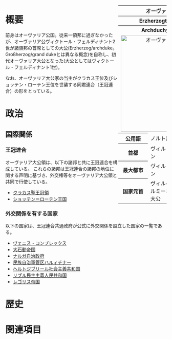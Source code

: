 <table align="right" style="border-collapse: collapse; width: 30%;">
    <tbody>
        <tr>
            <th colspan=3 align="center">オーヴァリア大公領</th>
        </tr>
        <tr>
            <th colspan=3 align="center">Erzherzogtum Vareland</th>
        </tr>
        <tr>
            <th colspan=3 align="center">Archduchy of Auvaria</th>
        </tr>
        <tr>
            <td colspan=3 align="center">
                <img src="http://tanstafl.sakura.ne.jp/trade/img/up/log/343.png" width="300px" alt="オーヴァリア大公領旗">
            </td>
        </tr>
        <tr>
            <th style="width: 50%;">公用語</th>
            <td style="width: 50%;">ノルト語</td>
            <td style="width: 50%;">Nordisch</td>
        </tr>
        <tr>
            <th style="width: 50%;">首都</th>
            <td style="width: 50%;">ヴィルリン</td>
            <td style="width: 50%;">Wierlin</td>
        </tr>
        <tr>
            <th style="width: 50%;">最大都市</th>
            <td style="width: 50%;">ヴィルリン</td>
            <td style="width: 50%;">Wierlin</td>
        </tr>
        <tr>
            <th style="width: 50%;">国家元首</th>
            <td style="width: 50%;">ヴィルヘルミーネ大公</td>
            <td style="width: 50%;">Erzherzogin Wilhelmine</td>
        </tr>
    </tbody>
</table>

# 概要
前身はオーヴァリア公国。従来一領邦に過ぎなかったが、オーヴァリア公ヴィクトール・フェルディナント2世が諸領邦の首席としての大公(Erzherzog/archduke。Großherzog/grand dukeとは異なる概念)を自称し、初代オーヴァリア大公となった(大公としてはヴィクトール・フェルディナント1世)。

なお、オーヴァリア大公家の当主がクラカス王位及びショッテン・ローテン王位を世襲する同君連合（王冠連合）の形をとっている。

# 政治
## 国際関係
### 王冠連合
オーヴァリア大公領は、以下の諸邦と共に王冠連合を構成している。
これらの諸邦は王冠連合の諸邦の地位に関する声明に基づき、外交権等をオーヴァリア大公領と共同で行使している。

- [クラカス聖王冠領](http://tanstaafl.tokyo/wiki-contents/クラカス聖王冠領/)
- [ショッテン＝ローテン王国](http://tanstaafl.tokyo/wiki-contents/ショッテン＝ローテン王国/)

### 外交関係を有する国家
以下の国家は、王冠連合共通政府が公式に外交関係を設立した国家の一覧である。

- [ヴェニス・コンプレックス](http://tanstaafl.tokyo/wiki-contents/ヴェニス・コンプレックス/)
- [大石動帝国](http://tanstaafl.tokyo/wiki-contents/大石動帝国/)
- [ナルガ自治政府](http://tanstaafl.tokyo/wiki-contents/ナルガ自治政府/)
- [民族自治軍管区ハルィチナー](http://tanstaafl.tokyo/wiki-contents/民族自治軍管区ハルィチナー/)
- [ヘルトジブリール社会主義共和国](http://tanstaafl.tokyo/wiki-contents/ヘルトジブリール社会主義共和国/)
- [リブル民主主義人民共和国](http://tanstaafl.tokyo/wiki-contents/リブル民主主義人民共和国/)
- [レゴリス帝国](http://tanstaafl.tokyo/wiki-contents/レゴリス帝国/)


# 歴史

# 関連項目
